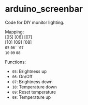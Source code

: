 # arduino_screenbar
Code for DIY monitor lighting.

Mapping:\
[05] [06] [07]\
[10] [09] [08]\
`05` `06``07`\
`10` `09` `08`

Functions:
+ `05`: Brightness up
+ `06`: On/Off
+ `07`: Brightness down
+ `10`: Temperature down
+ `09`: Reset temperature
+ `08`: Temperature up
